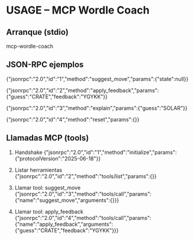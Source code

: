 # USAGE – MCP Wordle Coach

## Arranque (stdio)
mcp-wordle-coach

## JSON-RPC ejemplos
{"jsonrpc":"2.0","id":"1","method":"suggest_move","params":{"state":null}}

{"jsonrpc":"2.0","id":"2","method":"apply_feedback","params":{"guess":"CRATE","feedback":"YGYKK"}}

{"jsonrpc":"2.0","id":"3","method":"explain","params":{"guess":"SOLAR"}}

{"jsonrpc":"2.0","id":"4","method":"reset","params":{}}


## Llamadas MCP (tools)
1) Handshake
{"jsonrpc":"2.0","id":"1","method":"initialize","params":{"protocolVersion":"2025-06-18"}}

2) Listar herramientas
{"jsonrpc":"2.0","id":"2","method":"tools/list","params":{}}

3) Llamar tool: suggest_move
{"jsonrpc":"2.0","id":"3","method":"tools/call","params":{"name":"suggest_move","arguments":{}}}

4) Llamar tool: apply_feedback
{"jsonrpc":"2.0","id":"4","method":"tools/call","params":{"name":"apply_feedback","arguments":{"guess":"CRATE","feedback":"YGYKK"}}}

